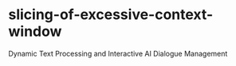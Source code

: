 # slicing-of-excessive-context-window
Dynamic Text Processing and Interactive AI Dialogue Management

